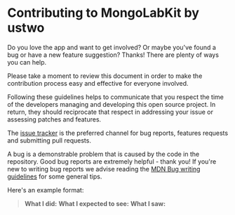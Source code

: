 # Contributing to MongoLabKit by ustwo

Do you love the app and want to get involved? Or maybe you've found a bug or 
have a new feature suggestion? Thanks! There are plenty of ways you can help.

Please take a moment to review this document in order to make the contribution 
process easy and effective for everyone involved.

Following these guidelines helps to communicate that you respect the time of the 
developers managing and developing this open source project. In return, they 
should reciprocate that respect in addressing your issue or assessing patches 
and features.

The [issue tracker](https://github.com/ustwo/mongolabkit-swift/issues) is the preferred channel for bug reports, features requests 
and submitting pull requests.

A bug is a demonstrable problem that is caused by the code in the repository. 
Good bug reports are extremely helpful - thank you! If you're new to writing bug 
reports we advise reading the [MDN Bug writing guidelines](https://developer.mozilla.org/en-US/docs/Mozilla/QA/Bug_writing_guidelines) for some general tips.

Here's an example format:

> **What I did:**
> **What I expected to see:**
> **What I saw:**

